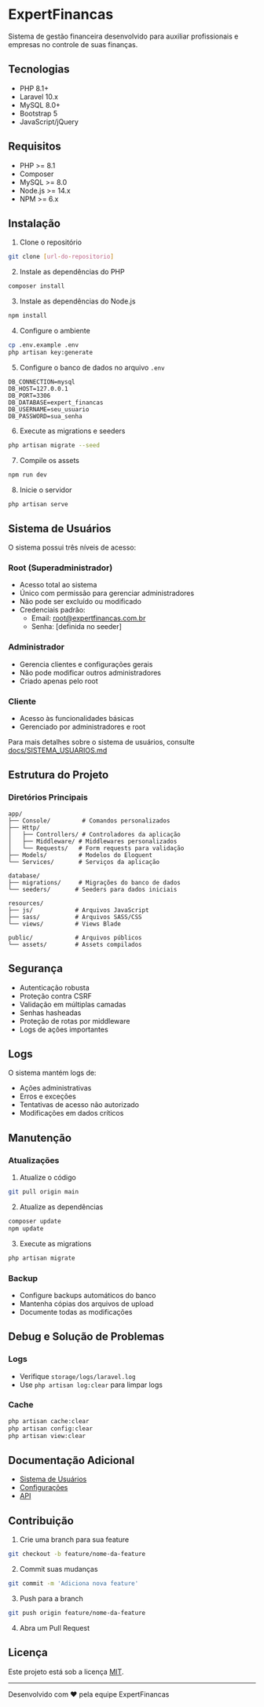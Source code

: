 # ExpertFinancas

Sistema de gestão financeira desenvolvido para auxiliar profissionais e empresas no controle de suas finanças.

## Tecnologias

- PHP 8.1+
- Laravel 10.x
- MySQL 8.0+
- Bootstrap 5
- JavaScript/jQuery

## Requisitos

- PHP >= 8.1
- Composer
- MySQL >= 8.0
- Node.js >= 14.x
- NPM >= 6.x

## Instalação

1. Clone o repositório
```bash
git clone [url-do-repositorio]
```

2. Instale as dependências do PHP
```bash
composer install
```

3. Instale as dependências do Node.js
```bash
npm install
```

4. Configure o ambiente
```bash
cp .env.example .env
php artisan key:generate
```

5. Configure o banco de dados no arquivo `.env`
```env
DB_CONNECTION=mysql
DB_HOST=127.0.0.1
DB_PORT=3306
DB_DATABASE=expert_financas
DB_USERNAME=seu_usuario
DB_PASSWORD=sua_senha
```

6. Execute as migrations e seeders
```bash
php artisan migrate --seed
```

7. Compile os assets
```bash
npm run dev
```

8. Inicie o servidor
```bash
php artisan serve
```

## Sistema de Usuários

O sistema possui três níveis de acesso:

### Root (Superadministrador)
- Acesso total ao sistema
- Único com permissão para gerenciar administradores
- Não pode ser excluído ou modificado
- Credenciais padrão:
  - Email: root@expertfinancas.com.br
  - Senha: [definida no seeder]

### Administrador
- Gerencia clientes e configurações gerais
- Não pode modificar outros administradores
- Criado apenas pelo root

### Cliente
- Acesso às funcionalidades básicas
- Gerenciado por administradores e root

Para mais detalhes sobre o sistema de usuários, consulte [docs/SISTEMA_USUARIOS.md](docs/SISTEMA_USUARIOS.md)

## Estrutura do Projeto

### Diretórios Principais
```
app/
├── Console/         # Comandos personalizados
├── Http/
│   ├── Controllers/ # Controladores da aplicação
│   ├── Middleware/ # Middlewares personalizados
│   └── Requests/   # Form requests para validação
├── Models/         # Modelos do Eloquent
└── Services/       # Serviços da aplicação

database/
├── migrations/     # Migrações do banco de dados
└── seeders/       # Seeders para dados iniciais

resources/
├── js/            # Arquivos JavaScript
├── sass/          # Arquivos SASS/CSS
└── views/         # Views Blade

public/            # Arquivos públicos
└── assets/        # Assets compilados
```

## Segurança

- Autenticação robusta
- Proteção contra CSRF
- Validação em múltiplas camadas
- Senhas hasheadas
- Proteção de rotas por middleware
- Logs de ações importantes

## Logs

O sistema mantém logs de:
- Ações administrativas
- Erros e exceções
- Tentativas de acesso não autorizado
- Modificações em dados críticos

## Manutenção

### Atualizações
1. Atualize o código
```bash
git pull origin main
```

2. Atualize as dependências
```bash
composer update
npm update
```

3. Execute as migrations
```bash
php artisan migrate
```

### Backup
- Configure backups automáticos do banco
- Mantenha cópias dos arquivos de upload
- Documente todas as modificações

## Debug e Solução de Problemas

### Logs
- Verifique `storage/logs/laravel.log`
- Use `php artisan log:clear` para limpar logs

### Cache
```bash
php artisan cache:clear
php artisan config:clear
php artisan view:clear
```

## Documentação Adicional

- [Sistema de Usuários](docs/SISTEMA_USUARIOS.md)
- [Configurações](docs/CONFIGURACOES.md)
- [API](docs/API.md)

## Contribuição

1. Crie uma branch para sua feature
```bash
git checkout -b feature/nome-da-feature
```

2. Commit suas mudanças
```bash
git commit -m 'Adiciona nova feature'
```

3. Push para a branch
```bash
git push origin feature/nome-da-feature
```

4. Abra um Pull Request

## Licença

Este projeto está sob a licença [MIT](LICENSE).

---
Desenvolvido com ❤️ pela equipe ExpertFinancas
